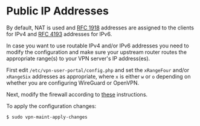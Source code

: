 # Public IP Addresses

By default, NAT is used and [RFC 1918](https://tools.ietf.org/html/rfc1918) 
addresses are assigned to the clients for IPv4 and 
[RFC 4193](https://tools.ietf.org/html/rfc4193) addresses for IPv6.

In case you want to use routable IPv4 and/or IPv6 addresses you need to 
modify the configuration and make sure your upstream router routes the 
appropriate range(s) to your VPN server's IP address(es).

First edit `/etc/vpn-user-portal/config.php` and set the `xRangeFour` and/or 
`xRangeSix` addresses as appropriate, where `x` is either `w` or `o` depending
on whether you are configuring WireGuard or OpenVPN.

Next, modify the firewall according to 
[these](FIREWALL.md#public-ip-addresses-for-vpn-clients) instructions.

To apply the configuration changes:

```
$ sudo vpn-maint-apply-changes
```
